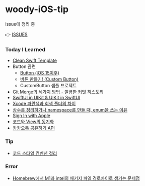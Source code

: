 # woody-iOS-tip

issue에 정리 중 

👉 [ISSUES](https://github.com/wody27/wody-tip/issues)

### Today I Learned 


- [Clean Swift Template](https://github.com/wody-d/woody-iOS-tip/issues/21)
- Button 관련 
  - [Button (iOS 15이후)](https://github.com/wody-d/woody-iOS-tip/issues/20)
  - [버튼 만들기! (Custom Button)](https://github.com/wody-d/woody-iOS-tip/issues/22)
  - CustomButton 샘플 프로젝트
- [Git Merge의 세가지 방법 - 깔끔한 커밋 히스토리](https://github.com/wody-d/woody-iOS-tip/issues/18)
- [SwiftUI in UIKit & UIKit in SwiftUI](https://github.com/wody-d/woody-iOS-tip/issues/8)
- [Xcode 파란색과 회색 폴더의 차이](https://github.com/wody-d/woody-iOS-tip/issues/10)
- [상수를 정리하거나 namespace를 만들 때, enum을 쓰는 이유](https://github.com/wody-d/woody-iOS-tip/issues/12)
- [Sign In with Apple](https://github.com/wody-d/woody-iOS-tip/issues/13)
- [코드와 View의 동기화](https://github.com/wody-d/woody-iOS-tip/issues/14)
- [카카오톡 공유하기 API](https://github.com/wody-d/woody-iOS-tip/issues/15)

### Tip

- [코드 스타일 컨벤션 정리](https://github.com/wody-d/woody-iOS-tip/issues/11)

### Error

- [Homebrew에서 M1과 intel의 패키지 파일 경로차이로 생기는 문제점](https://github.com/wody-d/woody-iOS-tip/issues/7)
